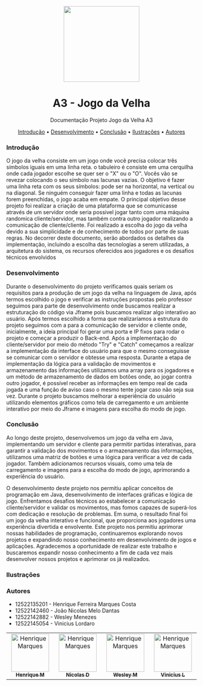 <p align="center">
  <a href="https://ant.design">
    <img width="200" src="https://loja.anhembionline.com.br/media/logo/stores/7/ANHEMBI.png">
  </a>
  <h1 align="center">A3 - Jogo da Velha </h1>
</p>

<p align="center"> Documentação Projeto Jogo da Velha A3
  
  <p align="center">
  <a href="#introdução">Introdução</a> •
  <a href="#desenvolvimento">Desenvolvimento</a> •
  <a href="#conclusão">Conclusão</a> •
  <a href="#ilustrações">Ilustrações</a> •
  <a href="#autores">Autores</a>
</p>

### Introdução

O jogo da velha consiste em um jogo onde você precisa colocar três símbolos iguais em uma linha reta. o tabuleiro é consiste em uma cerquilha onde cada jogador escolhe se quer ser o "X" ou o "O". Vocês vão se revezar colocando o seu símbolo nas lacunas vazias. O objetivo é fazer uma linha reta com os seus símbolos: pode ser na horizontal, na vertical ou na diagonal. Se ninguém conseguir fazer uma linha e todas as lacunas forem preenchidas, o jogo acaba em empate.
O principal objetivo desse projeto foi realizar a criação de uma plataforma que se comunicasse através de um servidor onde seria possivel jogar tanto com uma máquina randomica cliente/servidor, mas também contra outro jogador realizando a comunicação de cliente/cliente.
Foi realizado a escolha do jogo da velha devido a sua simplicidade e de conhecimento de todos por parte de suas regras. No decorrer deste documento, serão abordados os detalhes da implementação, incluindo a escolha das tecnologias a serem utilizadas, a arquitetura do sistema, os recursos oferecidos aos jogadores e os desafios técnicos envolvidos

### Desenvolvimento

Durante o desenvolvimento do projeto verificamos quais seriam os requisitos para a produção de um jogo da velha na linguagem de Java, após termos escolhido o jogo e verificar as instruções propostas pelo professor seguimos para parte de desenvolvimento onde buscamos realizar a estruturação do código via Jframe pois buscamos realizar algo interativo ao usuário.
Após termos escolhido a forma que realizaríamos a estrutura do projeto seguimos com a para a comunicação de servidor e cliente onde, inicialmente, a ideia principal foi gerar uma porta e IP fixos para rodar o projeto e começar a produzir o Back-end. Após a implementação do cliente/servidor por meio do método "Try" e "Catch" começamos a realizar a implementação da interface do usuário para que o mesmo conseguisse se comunicar com o servidor e obtesse uma resposta.
Durante a etapa de implementação da lógica para a validação de movimentos e armazenamento das informações utilizamos uma array para os jogadores e um método de armazenamento de dados em botões onde, ao jogar contra outro jogador, é possível receber as informações em tempo real de cada jogada e uma função de aviso caso o mesmo tente jogar caso não seja sua vez.
Durante o projeto buscamos melhorar a experiência do usuário utilizando elementos gráficos como tela de carregamento e um ambiente interativo por meio do Jframe e imagens para escolha do modo de jogo.

### Conclusão

Ao longo deste projeto, desenvolvemos um jogo da velha em Java, implementando um servidor e cliente para permitir partidas interativas, para garantir a validação dos movimentos e o armazenamento das informações, utilizamos uma matriz de botões e uma lógica para verificar a vez de cada jogador. Também adicionamos recursos visuais, como uma tela de carregamento e imagens para a escolha do modo de jogo, aprimorando a experiência do usuário.

O desenvolvimento deste projeto nos permitiu aplicar conceitos de programação em Java, desenvolvimento de interfaces gráficas e lógica de jogo. Enfrentamos desafios técnicos ao estabelecer a comunicação cliente/servidor e validar os movimentos, mas fomos capazes de superá-los com dedicação e resolução de problemas.
Em suma, o resultado final foi um jogo da velha interativo e funcional, que proporciona aos jogadores uma experiência divertida e envolvente. Este projeto nos permitiu aprimorar nossas habilidades de programação, continuaremos explorando novos projetos e expandindo nosso conhecimento em desenvolvimento de jogos e aplicações. Agradecemos a oportunidade de realizar este trabalho e buscaremos expandir nosso conhecimento a fim de cada vez mais desenvolver nossos projetos e aprimorar os já realizados.

### Ilustrações

### Autores

* 12522135201 - Henrique Ferreira Marques Costa
* 12522142460 - João Nicolas Melo Dantas
* 12522142882 - Wesley Menezes
* 12522145054 - Vinicius Lordaro

<table align="center">
  <tbody>
    <tr>
      <td align="center" valign="top" width="14.28%"><a href="https://github.com/RickyMarq"><img src="https://avatars.githubusercontent.com/u/86681672?s=96&v=4" width="100px;" alt="Henrique Marques"/><br /><sub><b>Henrique M</b></sub></a><br /><a href="https://github.com/RickyMarq" </td>
     <td align="center" valign="top" width="14.28%"><a href="https://github.com/nicolasdantasss"><img src="https://avatars.githubusercontent.com/u/129739030?v=4" width="100px;" alt="Henrique Marques"/><br /><sub><b>Nicolas D</b></sub></ a><br /><a href="https://github.com/RickyMarq" </td>
     <td align="center" valign="top" width="14.28%"><a href="https://github.com/xxwelldone"><img src="https://avatars.githubusercontent.com/u/102559266?v=4" width="100px;" alt="Henrique Marques"/><br /><sub><b>Wesley M </b></sub></ a><br /><a href="https://github.com/RickyMarq" </td>
     <td align="center" valign="top" width="14.28%"><a href="https://github.com/Vlordaro"><img src="https://avatars.githubusercontent.com/u/106718023?v=4" width="100px;" alt="Henrique Marques"/><br /><sub><b>Vinicius L</b></sub></ a><br /><a href="https://github.com/RickyMarq" </td>
    </tr>
  </tbody>
</table> 
